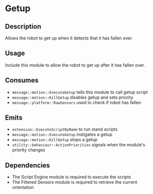 Getup
=============

## Description

Allows the robot to get up when it detects that it has fallen over.

## Usage

Include this module to allow the robot to get up after it has fallen over.

## Consumes

* `message::motion::ExecuteGetup` tells this module to call getup script
* `message::motion::KillGetup` disables getup and sets priority
* `message::platform::RawSensors` used to check if robot has fallen

## Emits

* `extension::ExecuteScriptByName` to run stand scripts
* `message::motion::ExecuteGetup` instigates a getup
* `message::motion::KillGetup` stops a getup
* `utility::behaviour::ActionPriorities` signals when the module's priority changes

## Dependencies

* The Script Engine module is required to execute the scripts
* The Filtered Sensors module is required to retrieve the current orientation
